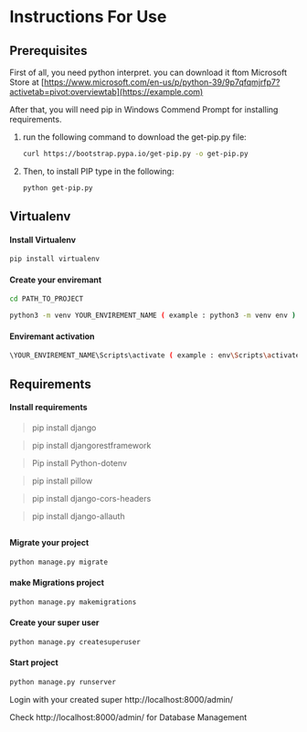 

# Instructions For Use


## Prerequisites

First of all, you need python interpret.
you can download it ftom Microsoft Store at [https://www.microsoft.com/en-us/p/python-39/9p7qfqmjrfp7?activetab=pivot:overviewtab](https://example.com)

After that, you will need pip in Windows Commend Prompt for installing requirements.

1. run the following command to download the get-pip.py file:
    ```sh
    curl https://bootstrap.pypa.io/get-pip.py -o get-pip.py
    ```
2. Then, to install PIP type in the following:
    ```sh
    python get-pip.py
    ```

## Virtualenv

#### Install Virtualenv
```sh
pip install virtualenv
```

#### Create your enviremant
```sh
cd PATH_TO_PROJECT 

python3 -m venv YOUR_ENVIREMENT_NAME ( example : python3 -m venv env )
```

#### Enviremant activation
```sh
\YOUR_ENVIREMENT_NAME\Scripts\activate ( example : env\Scripts\activate)
```

## Requirements

#### Install requirements


>pip install django

>pip install djangorestframework

>Pip install Python-dotenv

>pip install pillow

>pip install django-cors-headers

>pip install django-allauth



##

#### Migrate your project
```sh
python manage.py migrate
```

#### make Migrations project
```sh
python manage.py makemigrations
```

#### Create your super user
```sh
python manage.py createsuperuser
```

#### Start project
```sh
python manage.py runserver
```

Login with your created super http://localhost:8000/admin/

Check http://localhost:8000/admin/ for Database Management
